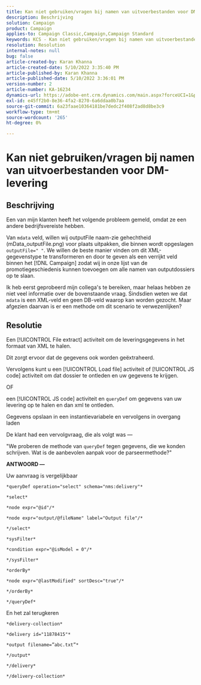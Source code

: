 ```yaml
---
title: Kan niet gebruiken/vragen bij namen van uitvoerbestanden voor DM-levering
description: Beschrijving
solution: Campaign
product: Campaign
applies-to: Campaign Classic,Campaign,Campaign Standard
keywords: KCS - Kan niet gebruiken/vragen bij namen van uitvoerbestanden voor DM-levering
resolution: Resolution
internal-notes: null
bug: false
article-created-by: Karan Khanna
article-created-date: 5/10/2022 3:35:40 PM
article-published-by: Karan Khanna
article-published-date: 5/10/2022 3:36:01 PM
version-number: 2
article-number: KA-16234
dynamics-url: https://adobe-ent.crm.dynamics.com/main.aspx?forceUCI=1&pagetype=entityrecord&etn=knowledgearticle&id=43c42ad4-76d0-ec11-a7b5-00224809c556
exl-id: e45ff2b0-8e36-4fa2-8270-6a6ddaa0b7aa
source-git-commit: 6a23faae10364181be7dedc2f408f2ad8d8be3c9
workflow-type: tm+mt
source-wordcount: '265'
ht-degree: 0%

---
```


# Kan niet gebruiken/vragen bij namen van uitvoerbestanden voor DM-levering

## Beschrijving


Een van mijn klanten heeft het volgende probleem gemeld, omdat ze een andere bedrijfsvereiste hebben.

Van `mdata` veld, willen wij outputFile naam-zie gehechtheid (mData_outputFile.png) voor plaats uitpakken, die binnen wordt opgeslagen `outputFile=" "`. We willen de beste manier vinden om dit XML-gegevenstype te transformeren en door te geven als een verrijkt veld binnen het [!DNL Campaign] zodat wij in onze lijst van de promotiegeschiedenis kunnen toevoegen om alle namen van outputdossiers op te slaan.

Ik heb eerst geprobeerd mijn collega&#39;s te bereiken, maar helaas hebben ze niet veel informatie over de bovenstaande vraag. Sindsdien weten we dat `mdata` is een XML-veld en geen DB-veld waarop kan worden gezocht. Maar afgezien daarvan is er een methode om dit scenario te verwezenlijken?


## Resolutie


Een [!UICONTROL File extract] activiteit om de leveringsgegevens in het formaat van XML te halen.



Dit zorgt ervoor dat de gegevens ook worden geëxtraheerd.



Vervolgens kunt u een [!UICONTROL Load file] activiteit of [!UICONTROL JS code] activiteit om dat dossier te ontleden en uw gegevens te krijgen.



OF



een [!UICONTROL JS code] activiteit en `queryDef` om gegevens van uw levering op te halen en dan xml te ontleden.



Gegevens opslaan in een instantievariabele en vervolgens in overgang laden





De klant had een vervolgvraag, die als volgt was —

&quot;We proberen de methode van `queryDef` tegen gegevens, die we konden schrijven. Wat is de aanbevolen aanpak voor de parseermethode?&quot;



<b>ANTWOORD —</b>

Uw aanvraag is vergelijkbaar


```
*queryDef operation="select" schema="nms:delivery"*

*select*

*node expr="@id"/*

*node expr="output/@fileName" label="Output file"/*

*/select*

*sysFilter*

*condition expr="@isModel = 0"/*

*/sysFilter*

*orderBy*

*node expr="@lastModified" sortDesc="true"/*

*/orderBy*

*/queryDef*
```


En het zal terugkeren

```
*delivery-collection*

*delivery id="11878415"*

*output filename=”abc.txt”*

*/output*

*/delivery*

*/delivery-collection*
```
